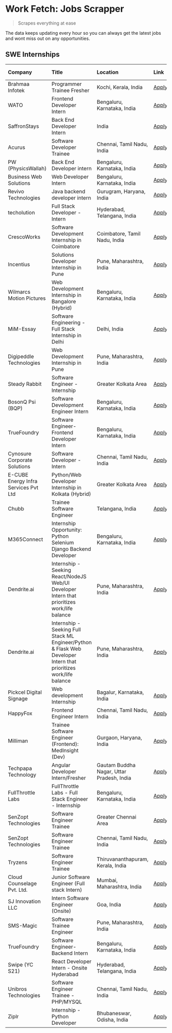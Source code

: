 # Work Fetch: Jobs Scrapper
> Scrapes everything at ease

The data keeps updating every hour so you can always get the latest jobs and wont miss out on any opportunities.

## SWE Internships
<!--START_SECTION:workfetch-->
| Company                              | Title                                                                                                              | Location                                  | Link                                                                                                                                                                                                                                                                                                                            | Date Posted   |
|:-------------------------------------|:-------------------------------------------------------------------------------------------------------------------|:------------------------------------------|:--------------------------------------------------------------------------------------------------------------------------------------------------------------------------------------------------------------------------------------------------------------------------------------------------------------------------------|:--------------|
| Brahmaa Infotek                      | Programmer Trainee  Fresher                                                                                        | Kochi, Kerala, India                      | [Apply](https://in.linkedin.com/jobs/view/programmer-trainee-fresher-at-brahmaa-infotek-3909034284?position=47&pageNum=0&refId=ieOvv8K4lmpypp%2FlDawa7g%3D%3D&trackingId=l5jZbNOTr9bTLYQ80%2B82gA%3D%3D&trk=public_jobs_jserp-result_search-card)                                                                               | 2024-04-25    |
| WATO                                 | Frontend Developer Intern                                                                                          | Bengaluru, Karnataka, India               | [Apply](https://in.linkedin.com/jobs/view/frontend-developer-intern-at-wato-3880100342?position=49&pageNum=0&refId=ieOvv8K4lmpypp%2FlDawa7g%3D%3D&trackingId=dzvbA0%2BUlGKQYUh0RCWWew%3D%3D&trk=public_jobs_jserp-result_search-card)                                                                                           | 2024-04-24    |
| SaffronStays                         | Back End Developer Intern                                                                                          | India                                     | [Apply](https://in.linkedin.com/jobs/view/back-end-developer-intern-at-saffronstays-3904615385?position=14&pageNum=0&refId=ieOvv8K4lmpypp%2FlDawa7g%3D%3D&trackingId=YcBHdT28YoXq9tfcXh11bA%3D%3D&trk=public_jobs_jserp-result_search-card)                                                                                     | 2024-04-23    |
| Acurus                               | Software Developer Trainee                                                                                         | Chennai, Tamil Nadu, India                | [Apply](https://in.linkedin.com/jobs/view/software-developer-trainee-at-acurus-3907363844?position=28&pageNum=0&refId=ieOvv8K4lmpypp%2FlDawa7g%3D%3D&trackingId=8lbj7v6bYROh1sfyMetngw%3D%3D&trk=public_jobs_jserp-result_search-card)                                                                                          | 2024-04-23    |
| PW (PhysicsWallah)                   | Back End Developer intern                                                                                          | Bengaluru, Karnataka, India               | [Apply](https://in.linkedin.com/jobs/view/back-end-developer-intern-at-pw-physicswallah-3907293630?position=25&pageNum=0&refId=ieOvv8K4lmpypp%2FlDawa7g%3D%3D&trackingId=szDRFFFL2wSiVSSqc966Hw%3D%3D&trk=public_jobs_jserp-result_search-card)                                                                                 | 2024-04-22    |
| Business Web Solutions               | Web Developer Intern                                                                                               | Bengaluru, Karnataka, India               | [Apply](https://in.linkedin.com/jobs/view/web-developer-intern-at-business-web-solutions-3906717928?position=16&pageNum=0&refId=ieOvv8K4lmpypp%2FlDawa7g%3D%3D&trackingId=5af%2B1htPzFqGNKGMr%2BZVoQ%3D%3D&trk=public_jobs_jserp-result_search-card)                                                                            | 2024-04-20    |
| Revivo Technologies                  | Java backend developer intern                                                                                      | Gurugram, Haryana, India                  | [Apply](https://in.linkedin.com/jobs/view/java-backend-developer-intern-at-revivo-technologies-3906034446?position=24&pageNum=0&refId=ieOvv8K4lmpypp%2FlDawa7g%3D%3D&trackingId=k23nVnexTZUGfa6to3uRKg%3D%3D&trk=public_jobs_jserp-result_search-card)                                                                          | 2024-04-19    |
| techolution                          | Full Stack Developer - Intern                                                                                      | Hyderabad, Telangana, India               | [Apply](https://in.linkedin.com/jobs/view/full-stack-developer-intern-at-techolution-3904814977?position=23&pageNum=0&refId=ieOvv8K4lmpypp%2FlDawa7g%3D%3D&trackingId=6N6kv8XmSfyTfj0XK2dSyA%3D%3D&trk=public_jobs_jserp-result_search-card)                                                                                    | 2024-04-18    |
| CrescoWorks                          | Software Development Internship in Coimbatore                                                                      | Coimbatore, Tamil Nadu, India             | [Apply](https://in.linkedin.com/jobs/view/software-development-internship-in-coimbatore-at-crescoworks-3904327953?position=6&pageNum=0&refId=ieOvv8K4lmpypp%2FlDawa7g%3D%3D&trackingId=lT5K0k8rahvqEsi3xaADXQ%3D%3D&trk=public_jobs_jserp-result_search-card)                                                                   | 2024-04-17    |
| Incentius                            | Solutions Developer Internship in Pune                                                                             | Pune, Maharashtra, India                  | [Apply](https://in.linkedin.com/jobs/view/solutions-developer-internship-in-pune-at-incentius-3904329499?position=13&pageNum=0&refId=ieOvv8K4lmpypp%2FlDawa7g%3D%3D&trackingId=4NUS4WjAbJpax3fn4SlItA%3D%3D&trk=public_jobs_jserp-result_search-card)                                                                           | 2024-04-17    |
| Wilmarcs Motion Pictures             | Web Development Internship in Bangalore (Hybrid)                                                                   | Bengaluru, Karnataka, India               | [Apply](https://in.linkedin.com/jobs/view/web-development-internship-in-bangalore-hybrid-at-wilmarcs-motion-pictures-3904333111?position=31&pageNum=0&refId=ieOvv8K4lmpypp%2FlDawa7g%3D%3D&trackingId=b5FV5XDtBboYeZqthawinQ%3D%3D&trk=public_jobs_jserp-result_search-card)                                                    | 2024-04-17    |
| MiM-Essay                            | Software Engineering - Full Stack Internship in Delhi                                                              | Delhi, India                              | [Apply](https://in.linkedin.com/jobs/view/software-engineering-full-stack-internship-in-delhi-at-mim-essay-3901647332?position=19&pageNum=0&refId=ieOvv8K4lmpypp%2FlDawa7g%3D%3D&trackingId=gZ%2F4UJ82zkADEBvBbEvO%2Fg%3D%3D&trk=public_jobs_jserp-result_search-card)                                                          | 2024-04-15    |
| Digipeddle Technologies              | Web Development Internship in Pune                                                                                 | Pune, Maharashtra, India                  | [Apply](https://in.linkedin.com/jobs/view/web-development-internship-in-pune-at-digipeddle-technologies-3898605884?position=34&pageNum=0&refId=ieOvv8K4lmpypp%2FlDawa7g%3D%3D&trackingId=H0gtxYAYDU47M%2BXjgXDVHQ%3D%3D&trk=public_jobs_jserp-result_search-card)                                                               | 2024-04-13    |
| Steady Rabbit                        | Software Engineer - Internship                                                                                     | Greater Kolkata Area                      | [Apply](https://in.linkedin.com/jobs/view/software-engineer-internship-at-steady-rabbit-3885171077?position=5&pageNum=0&refId=ieOvv8K4lmpypp%2FlDawa7g%3D%3D&trackingId=vu4ohbA7VCfy%2FtTAAB9bxw%3D%3D&trk=public_jobs_jserp-result_search-card)                                                                                | 2024-04-08    |
| BosonQ Psi (BQP)                     | Software Development Engineer Intern                                                                               | Bengaluru, Karnataka, India               | [Apply](https://in.linkedin.com/jobs/view/software-development-engineer-intern-at-bosonq-psi-bqp-3888328596?position=21&pageNum=0&refId=ieOvv8K4lmpypp%2FlDawa7g%3D%3D&trackingId=u%2FJ37CE%2BeTS1sJqbfXPSTQ%3D%3D&trk=public_jobs_jserp-result_search-card)                                                                    | 2024-04-06    |
| TrueFoundry                          | Software Engineer- Frontend Developer Intern                                                                       | Bengaluru, Karnataka, India               | [Apply](https://in.linkedin.com/jobs/view/software-engineer-frontend-developer-intern-at-truefoundry-3887320206?position=11&pageNum=0&refId=ieOvv8K4lmpypp%2FlDawa7g%3D%3D&trackingId=0Rya9gNuCsiJJGLCgyNlPg%3D%3D&trk=public_jobs_jserp-result_search-card)                                                                    | 2024-04-05    |
| Cynosure Corporate Solutions         | Software Developer -Intern                                                                                         | Chennai, Tamil Nadu, India                | [Apply](https://in.linkedin.com/jobs/view/software-developer-intern-at-cynosure-corporate-solutions-3884767755?position=15&pageNum=0&refId=ieOvv8K4lmpypp%2FlDawa7g%3D%3D&trackingId=Xn%2Bkw3F2yUoX30B7h2JQJw%3D%3D&trk=public_jobs_jserp-result_search-card)                                                                   | 2024-04-04    |
| E-CUBE Energy Infra Services Pvt Ltd | Python/Web Developer Internship in Kolkata (Hybrid)                                                                | Greater Kolkata Area                      | [Apply](https://in.linkedin.com/jobs/view/python-web-developer-internship-in-kolkata-hybrid-at-e-cube-energy-infra-services-pvt-ltd-3882160442?position=7&pageNum=0&refId=ieOvv8K4lmpypp%2FlDawa7g%3D%3D&trackingId=KiijmqoXH5Cekerp8k7GjA%3D%3D&trk=public_jobs_jserp-result_search-card)                                      | 2024-04-02    |
| Chubb                                | Trainee Software Engineer                                                                                          | Telangana, India                          | [Apply](https://in.linkedin.com/jobs/view/trainee-software-engineer-at-chubb-3909641440?position=4&pageNum=0&refId=ieOvv8K4lmpypp%2FlDawa7g%3D%3D&trackingId=zMrAc1M1fP%2BplFj8FhTkPw%3D%3D&trk=public_jobs_jserp-result_search-card)                                                                                           | 2024-03-30    |
| M365Connect                          | Internship Opportunity: Python Selenium Django Backend Developer                                                   | Bengaluru, Karnataka, India               | [Apply](https://in.linkedin.com/jobs/view/internship-opportunity-python-selenium-django-backend-developer-at-m365connect-3868219387?position=59&pageNum=0&refId=ieOvv8K4lmpypp%2FlDawa7g%3D%3D&trackingId=34xblVVmhR%2FO0eynwDC9ng%3D%3D&trk=public_jobs_jserp-result_search-card)                                              | 2024-03-24    |
| Dendrite.ai                          | Internship - Seeking React/NodeJS Web/UI Developer Intern that prioritizes work/life balance                       | Pune, Maharashtra, India                  | [Apply](https://in.linkedin.com/jobs/view/internship-seeking-react-nodejs-web-ui-developer-intern-that-prioritizes-work-life-balance-at-dendrite-ai-3853583200?position=30&pageNum=0&refId=ieOvv8K4lmpypp%2FlDawa7g%3D%3D&trackingId=s0JK%2BPt6Y0MHt45vRiwjMQ%3D%3D&trk=public_jobs_jserp-result_search-card)                   | 2024-03-12    |
| Dendrite.ai                          | Internship - Seeking Full Stack ML Engineer/Python & Flask Web Developer Intern that prioritizes work/life balance | Pune, Maharashtra, India                  | [Apply](https://in.linkedin.com/jobs/view/internship-seeking-full-stack-ml-engineer-python-flask-web-developer-intern-that-prioritizes-work-life-balance-at-dendrite-ai-3853583202?position=58&pageNum=0&refId=ieOvv8K4lmpypp%2FlDawa7g%3D%3D&trackingId=vZgDzlODBCuwqfOb9n2SPw%3D%3D&trk=public_jobs_jserp-result_search-card) | 2024-03-12    |
| Pickcel Digital Signage              | Web development Internship                                                                                         | Bagalur, Karnataka, India                 | [Apply](https://in.linkedin.com/jobs/view/web-development-internship-at-pickcel-digital-signage-3849506118?position=48&pageNum=0&refId=ieOvv8K4lmpypp%2FlDawa7g%3D%3D&trackingId=A%2BBHaiPITINl1XdR0LwS3A%3D%3D&trk=public_jobs_jserp-result_search-card)                                                                       | 2024-03-08    |
| HappyFox                             | Frontend Engineer Intern                                                                                           | Chennai, Tamil Nadu, India                | [Apply](https://in.linkedin.com/jobs/view/frontend-engineer-intern-at-happyfox-3848357951?position=45&pageNum=0&refId=ieOvv8K4lmpypp%2FlDawa7g%3D%3D&trackingId=9zJMkrV%2Fhi%2FMMqjkKnkV%2Fw%3D%3D&trk=public_jobs_jserp-result_search-card)                                                                                    | 2024-03-07    |
| Milliman                             | Trainee Software Engineer (Frontend): MedInsight (Dev)                                                             | Gurgaon, Haryana, India                   | [Apply](https://in.linkedin.com/jobs/view/trainee-software-engineer-frontend-medinsight-dev-at-milliman-3792874280?position=9&pageNum=0&refId=ieOvv8K4lmpypp%2FlDawa7g%3D%3D&trackingId=pGSqqAW2vnOZ6rTlScAsHQ%3D%3D&trk=public_jobs_jserp-result_search-card)                                                                  | 2024-03-01    |
| Techpapa Technology                  | Angular Developer Intern/Fresher                                                                                   | Gautam Buddha Nagar, Uttar Pradesh, India | [Apply](https://in.linkedin.com/jobs/view/angular-developer-intern-fresher-at-techpapa-technology-3834305862?position=52&pageNum=0&refId=ieOvv8K4lmpypp%2FlDawa7g%3D%3D&trackingId=F2EW%2FthW%2Fc2ZCC5YNcHbeQ%3D%3D&trk=public_jobs_jserp-result_search-card)                                                                   | 2024-02-20    |
| FullThrottle Labs                    | FullThrottle Labs - Full Stack Engineer - Internship                                                               | Bengaluru, Karnataka, India               | [Apply](https://in.linkedin.com/jobs/view/fullthrottle-labs-full-stack-engineer-internship-at-fullthrottle-labs-3829636016?position=50&pageNum=0&refId=ieOvv8K4lmpypp%2FlDawa7g%3D%3D&trackingId=%2F3JuRD%2F%2FZPcvK2tlfDIHAg%3D%3D&trk=public_jobs_jserp-result_search-card)                                                   | 2024-02-17    |
| SenZopt Technologies                 | Software Engineer Trainee                                                                                          | Greater Chennai Area                      | [Apply](https://in.linkedin.com/jobs/view/software-engineer-trainee-at-senzopt-technologies-3827688781?position=29&pageNum=0&refId=ieOvv8K4lmpypp%2FlDawa7g%3D%3D&trackingId=F2IZzEBCScBJVuroT84nMw%3D%3D&trk=public_jobs_jserp-result_search-card)                                                                             | 2024-02-12    |
| SenZopt Technologies                 | Software Engineer Trainee                                                                                          | Chennai, Tamil Nadu, India                | [Apply](https://in.linkedin.com/jobs/view/software-engineer-trainee-at-senzopt-technologies-3827686880?position=44&pageNum=0&refId=ieOvv8K4lmpypp%2FlDawa7g%3D%3D&trackingId=LDKForAzOAsCTFKAnyA2ww%3D%3D&trk=public_jobs_jserp-result_search-card)                                                                             | 2024-02-12    |
| Tryzens                              | Software Engineer Trainee                                                                                          | Thiruvananthapuram, Kerala, India         | [Apply](https://in.linkedin.com/jobs/view/software-engineer-trainee-at-tryzens-3809363491?position=33&pageNum=0&refId=ieOvv8K4lmpypp%2FlDawa7g%3D%3D&trackingId=sbLSRXF%2BXaX2%2FAAr8uupdg%3D%3D&trk=public_jobs_jserp-result_search-card)                                                                                      | 2024-01-18    |
| Cloud Counselage Pvt. Ltd.           | Junior Software Engineer (Full stack Intern)                                                                       | Mumbai, Maharashtra, India                | [Apply](https://in.linkedin.com/jobs/view/junior-software-engineer-full-stack-intern-at-cloud-counselage-pvt-ltd-3803132814?position=22&pageNum=0&refId=ieOvv8K4lmpypp%2FlDawa7g%3D%3D&trackingId=y36vd%2FKeRuv%2F%2FHgrCpYeVw%3D%3D&trk=public_jobs_jserp-result_search-card)                                                  | 2024-01-11    |
| SJ Innovation LLC                    | Intern Software Engineer (Onsite)                                                                                  | Goa, India                                | [Apply](https://in.linkedin.com/jobs/view/intern-software-engineer-onsite-at-sj-innovation-llc-3799959011?position=39&pageNum=0&refId=ieOvv8K4lmpypp%2FlDawa7g%3D%3D&trackingId=aCgmkDe57SxbMrALLxxFtA%3D%3D&trk=public_jobs_jserp-result_search-card)                                                                          | 2024-01-11    |
| SMS-Magic                            | Software Trainee Engineer                                                                                          | Pune, Maharashtra, India                  | [Apply](https://in.linkedin.com/jobs/view/software-trainee-engineer-at-sms-magic-3761409781?position=26&pageNum=0&refId=ieOvv8K4lmpypp%2FlDawa7g%3D%3D&trackingId=VtJeKp7kH0y9xYPHZKYTLg%3D%3D&trk=public_jobs_jserp-result_search-card)                                                                                        | 2023-11-16    |
| TrueFoundry                          | Software Engineer-Backend Intern                                                                                   | Bengaluru, Karnataka, India               | [Apply](https://in.linkedin.com/jobs/view/software-engineer-backend-intern-at-truefoundry-3779508170?position=27&pageNum=0&refId=ieOvv8K4lmpypp%2FlDawa7g%3D%3D&trackingId=wHezDkD6QqkjvA52e94GyQ%3D%3D&trk=public_jobs_jserp-result_search-card)                                                                               | 2023-11-10    |
| Swipe (YC S21)                       | React Developer Intern - Onsite Hyderabad                                                                          | Hyderabad, Telangana, India               | [Apply](https://in.linkedin.com/jobs/view/react-developer-intern-onsite-hyderabad-at-swipe-yc-s21-3737600089?position=35&pageNum=0&refId=ieOvv8K4lmpypp%2FlDawa7g%3D%3D&trackingId=np9aRkY7xYWCAm%2F37Sxv8A%3D%3D&trk=public_jobs_jserp-result_search-card)                                                                     | 2023-10-13    |
| Unibros Technologies                 | Software Engineer Trainee - PHP/MYSQL                                                                              | Chennai, Tamil Nadu, India                | [Apply](https://in.linkedin.com/jobs/view/software-engineer-trainee-php-mysql-at-unibros-technologies-3656599241?position=32&pageNum=0&refId=ieOvv8K4lmpypp%2FlDawa7g%3D%3D&trackingId=cq9gVe%2B5o3oUyM5YUXH1lQ%3D%3D&trk=public_jobs_jserp-result_search-card)                                                                 | 2023-06-12    |
| Ziplr                                | Internship - Python Developer                                                                                      | Bhubaneswar, Odisha, India                | [Apply](https://in.linkedin.com/jobs/view/internship-python-developer-at-ziplr-3645677592?position=57&pageNum=0&refId=ieOvv8K4lmpypp%2FlDawa7g%3D%3D&trackingId=vrOZUfVCt93O%2FZPHR1lpeg%3D%3D&trk=public_jobs_jserp-result_search-card)                                                                                        | 2023-06-02    |
<!--END_SECTION:workfetch-->
